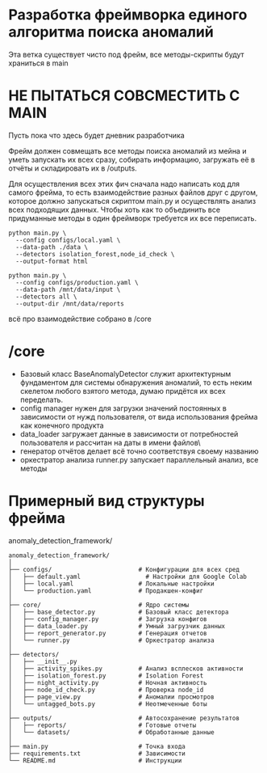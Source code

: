 # Разработка фреймворка единого алгоритма поиска аномалий

Эта ветка существует чисто под фрейм, все методы-скрипты будут храниться в main

# НЕ ПЫТАТЬСЯ СОВСМЕСТИТЬ C MAIN

Пусть пока что здесь будет дневник разработчика

Фрейм должен совмещать все методы поиска аномалий из мейна и уметь запускать их всех сразу, собирать информацию, загружать её в отчёты и складировать их в /outputs. 

Для осуществления всех этих фич сначала надо написать код для самого фрейма, то есть взаимодействие разных файлов друг с другом, которое должно запускаться скриптом main.py и осуществлять анализ всех подходящих данных.
Чтобы хоть как то объединить все придуманные методы в один фреймворк требуется их все переписать.

```
python main.py \
  --config configs/local.yaml \
  --data-path ./data \
  --detectors isolation_forest,node_id_check \
  --output-format html
```

```
python main.py \
  --config configs/production.yaml \
  --data-path /mnt/data/input \
  --detectors all \
  --output-dir /mnt/data/reports
```
всё про взаимодействие собрано в /core
 # /core
  - Базовый класс BaseAnomalyDetector служит архитектурным фундаментом для системы обнаружения аномалий, то есть неким скелетом любого взятого метода, думаю придётся их всех переделать.
  - config manager нужен для загрузки значений постоянных в зависимости от нужд пользователя, от вида использования фрейма как конечного продукта
  - data_loader загружает данные в зависимости от потребностей пользователя и рассчитан на даты в имени файлов\
  - генератор отчётов делает всё точно соответствуя своему названию
  - оркестратор анализа runner.py запускает параллельный анализ, все методы
    
 # Примерный вид структуры фрейма

anomaly_detection_framework/

```│
anomaly_detection_framework/
│
├── configs/                        # Конфигурации для всех сред
│   ├── default.yaml                  # Настройки для Google Colab
│   ├── local.yaml                  # Локальные настройки
│   └── production.yaml             # Продакшен-конфиг
│
├── core/                           # Ядро системы
│   ├── base_detector.py            # Базовый класс детектора
│   ├── config_manager.py           # Загрузка конфигов
│   ├── data_loader.py              # Умный загрузчик данных
│   ├── report_generator.py         # Генерация отчетов
│   └── runner.py                   # Оркестратор анализа
│
├── detectors/              
│   ├── __init__.py
│   ├── activity_spikes.py          # Анализ всплесков активности
│   ├── isolation_forest.py         # Isolation Forest
│   ├── night_activity.py           # Ночная активность
│   ├── node_id_check.py            # Проверка node_id
│   ├── page_view.py                # Аномалии просмотров
│   └── untagged_bots.py            # Неотмеченные боты
│
├── outputs/                        # Автосохранение результатов
│   ├── reports/                    # Готовые отчеты
│   └── datasets/                   # Обработанные данные
│
├── main.py                         # Точка входа
├── requirements.txt                # Зависимости
└── README.md                       # Инструкции
```
